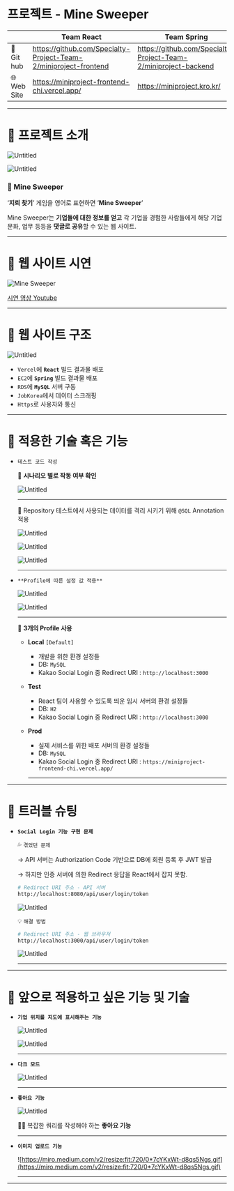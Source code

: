 # 프로젝트 - Mine Sweeper

|  | Team React | Team Spring |
| --- | --- | --- |
| 🔗 Git hub | https://github.com/Specialty-Project-Team-2/miniproject-frontend | https://github.com/Specialty-Project-Team-2/miniproject-backend |
| 🌐 Web Site | https://miniproject-frontend-chi.vercel.app/ | https://miniproject.kro.kr/ |

---

# 📌 프로젝트 소개

![Untitled](%E1%84%91%E1%85%B3%E1%84%85%E1%85%A9%E1%84%8C%E1%85%A6%E1%86%A8%E1%84%90%E1%85%B3%20-%20Mine%20Sweeper%205aaa881233db40bd9201acc6f33415a9/Untitled.png)

![Untitled](%E1%84%91%E1%85%B3%E1%84%85%E1%85%A9%E1%84%8C%E1%85%A6%E1%86%A8%E1%84%90%E1%85%B3%20-%20Mine%20Sweeper%205aaa881233db40bd9201acc6f33415a9/Untitled%201.png)

### **💬 Mine Sweeper**

‘**지뢰 찾기**’ 게임을 영어로 표현하면
’**Mine Sweeper**’

Mine Sweeper는 **기업들에 대한 정보를 얻고**
각 기업을 경험한 사람들에게
해당 기업 문화, 업무 등등을
**댓글로 공유**할 수 있는 웹 사이트.

---

# 📌 웹 사이트 시연

![[Mine Sweeper](https://miniproject-frontend-chi.vercel.app/)](%E1%84%91%E1%85%B3%E1%84%85%E1%85%A9%E1%84%8C%E1%85%A6%E1%86%A8%E1%84%90%E1%85%B3%20-%20Mine%20Sweeper%205aaa881233db40bd9201acc6f33415a9/시연%20영상%20썸네일.png)

[시연 영상 Youtube](https://youtu.be/zcD7XP_6VWw)

---

# 📌 웹 사이트 구조

![Untitled](%E1%84%91%E1%85%B3%E1%84%85%E1%85%A9%E1%84%8C%E1%85%A6%E1%86%A8%E1%84%90%E1%85%B3%20-%20Mine%20Sweeper%205aaa881233db40bd9201acc6f33415a9/Untitled%202.png)

- `Vercel`에 **`React`** 빌드 결과물 배포
- `EC2`에 **`Spring`** 빌드 결과물 배포
- `RDS`에 **`MySQL`** 서버 구동
- `JobKorea`에서 데이터 스크래핑
- `Https`로 사용자와 통신

---

# 📌 적용한 기술 혹은 기능

- `테스트 코드 작성`

  💯 **시나리오 별로 작동 여부 확인**

  ![Untitled](%E1%84%91%E1%85%B3%E1%84%85%E1%85%A9%E1%84%8C%E1%85%A6%E1%86%A8%E1%84%90%E1%85%B3%20-%20Mine%20Sweeper%205aaa881233db40bd9201acc6f33415a9/Untitled%203.png)
    
  ---

  💯 Repository 테스트에서 사용되는 데이터를 격리 시키기 위해 `@SQL` Annotation 적용

  ![Untitled](%E1%84%91%E1%85%B3%E1%84%85%E1%85%A9%E1%84%8C%E1%85%A6%E1%86%A8%E1%84%90%E1%85%B3%20-%20Mine%20Sweeper%205aaa881233db40bd9201acc6f33415a9/Untitled%204.png)

  ![Untitled](%E1%84%91%E1%85%B3%E1%84%85%E1%85%A9%E1%84%8C%E1%85%A6%E1%86%A8%E1%84%90%E1%85%B3%20-%20Mine%20Sweeper%205aaa881233db40bd9201acc6f33415a9/Untitled%205.png)

  ![Untitled](%E1%84%91%E1%85%B3%E1%84%85%E1%85%A9%E1%84%8C%E1%85%A6%E1%86%A8%E1%84%90%E1%85%B3%20-%20Mine%20Sweeper%205aaa881233db40bd9201acc6f33415a9/Untitled%206.png)
    
  ---

- `**Profile에 따른 설정 값 적용**`

  ![Untitled](%E1%84%91%E1%85%B3%E1%84%85%E1%85%A9%E1%84%8C%E1%85%A6%E1%86%A8%E1%84%90%E1%85%B3%20-%20Mine%20Sweeper%205aaa881233db40bd9201acc6f33415a9/Untitled%207.png)

  ![Untitled](%E1%84%91%E1%85%B3%E1%84%85%E1%85%A9%E1%84%8C%E1%85%A6%E1%86%A8%E1%84%90%E1%85%B3%20-%20Mine%20Sweeper%205aaa881233db40bd9201acc6f33415a9/Untitled%208.png)
    
  ---

  💯 **3개의 Profile 사용**

    - **Local** `[Default]`
        - 개발을 위한 환경 설정들
        - DB: `MySQL`
        - Kakao Social Login 중 Redirect URI : `http://localhost:3000`
    - **Test**
        - React 팀이 사용할 수 있도록 띄운 임시 서버의 환경 설정들
        - DB: `H2`
        - Kakao Social Login 중 Redirect URI : `http://localhost:3000`
    - **Prod**
        - 실제 서비스를 위한 배포 서버의 환경 설정들
        - DB: `MySQL`
        - Kakao Social Login 중 Redirect URI : `https://miniproject-frontend-chi.vercel.app/`

        ---


---

# 📌 트러블 슈팅

- **`Social Login 기능 구현 문제`**

  💦 `겪었던 문제`

  → API 서버는 Authorization Code 기반으로 DB에 회원 등록 후 JWT 발급

  → 하지만 인증 서버에 의한 Redirect 응답을 React에서 잡지 못함.

    ```bash
    # Redirect URI 주소 - API 서버
    http://localhost:8080/api/user/login/token
    ```

  ![Untitled](%E1%84%91%E1%85%B3%E1%84%85%E1%85%A9%E1%84%8C%E1%85%A6%E1%86%A8%E1%84%90%E1%85%B3%20-%20Mine%20Sweeper%205aaa881233db40bd9201acc6f33415a9/Untitled%209.png)

  💡 `해결 방법`

    ```bash
    # Redirect URI 주소 - 웹 브라우저
    http://localhost:3000/api/user/login/token
    ```

  ![Untitled](%E1%84%91%E1%85%B3%E1%84%85%E1%85%A9%E1%84%8C%E1%85%A6%E1%86%A8%E1%84%90%E1%85%B3%20-%20Mine%20Sweeper%205aaa881233db40bd9201acc6f33415a9/Untitled%2010.png)
    
  ---


---

# 📌 앞으로 적용하고 싶은 기능 및 기술

- **`기업 위치를 지도에 표시해주는 기능`**

  ![Untitled](%E1%84%91%E1%85%B3%E1%84%85%E1%85%A9%E1%84%8C%E1%85%A6%E1%86%A8%E1%84%90%E1%85%B3%20-%20Mine%20Sweeper%205aaa881233db40bd9201acc6f33415a9/Untitled%2011.png)

  ![Untitled](%E1%84%91%E1%85%B3%E1%84%85%E1%85%A9%E1%84%8C%E1%85%A6%E1%86%A8%E1%84%90%E1%85%B3%20-%20Mine%20Sweeper%205aaa881233db40bd9201acc6f33415a9/Untitled%2012.png)
    
  ---

- **`다크 모드`**

  ![Untitled](%E1%84%91%E1%85%B3%E1%84%85%E1%85%A9%E1%84%8C%E1%85%A6%E1%86%A8%E1%84%90%E1%85%B3%20-%20Mine%20Sweeper%205aaa881233db40bd9201acc6f33415a9/Untitled%2013.png)
    
  ---

- **`좋아요 기능`**

  ![Untitled](%E1%84%91%E1%85%B3%E1%84%85%E1%85%A9%E1%84%8C%E1%85%A6%E1%86%A8%E1%84%90%E1%85%B3%20-%20Mine%20Sweeper%205aaa881233db40bd9201acc6f33415a9/Untitled%2014.png)

  🙏🏻 복잡한 쿼리를 작성해야 하는 **좋아요 기능**
    
  ---

- **`이미지 업로드 기능`**

  ![https://miro.medium.com/v2/resize:fit:720/0*7cYKxWt-d8qs5Ngs.gif](https://miro.medium.com/v2/resize:fit:720/0*7cYKxWt-d8qs5Ngs.gif)
    
  ---


---